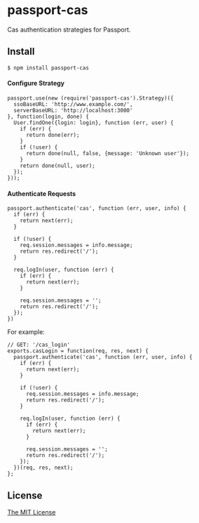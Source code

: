 # passport-cas

Cas authentication strategies for Passport.


## Install

    $ npm install passport-cas

#### Configure Strategy

    passport.use(new (require('passport-cas').Strategy)({
      ssoBaseURL: 'http://www.example.com/',
      serverBaseURL: 'http://localhost:3000'
    }, function(login, done) {
      User.findOne({login: login}, function (err, user) {
        if (err) {
          return done(err);
        }
        if (!user) {
          return done(null, false, {message: 'Unknown user'});
        }
        return done(null, user);
      });
    }));

#### Authenticate Requests

    passport.authenticate('cas', function (err, user, info) {
      if (err) {
        return next(err);
      }

      if (!user) {
        req.session.messages = info.message;
        return res.redirect('/');
      }

      req.logIn(user, function (err) {
        if (err) {
          return next(err);
        }

        req.session.messages = '';
        return res.redirect('/');
      });
    })

For example:

    // GET: '/cas_login'
    exports.casLogin = function(req, res, next) {
      passport.authenticate('cas', function (err, user, info) {
        if (err) {
          return next(err);
        }

        if (!user) {
          req.session.messages = info.message;
          return res.redirect('/');
        }

        req.logIn(user, function (err) {
          if (err) {
            return next(err);
          }

          req.session.messages = '';
          return res.redirect('/');
        });
      })(req, res, next);
    };

## License

[The MIT License](http://opensource.org/licenses/MIT)